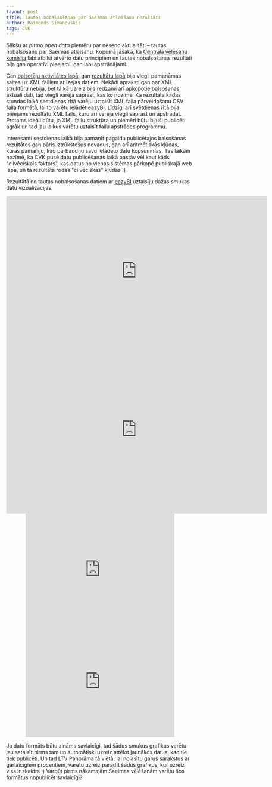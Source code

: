 ```yaml
---
layout: post
title: Tautas nobalsošanas par Saeimas atlaišanu rezultāti
author: Raimonds Simanovskis
tags: CVK
---
```


Sākšu ar pirmo *open data* piemēru par neseno aktualitāti &ndash; tautas nobalsošanu par Saeimas atlaišanu. Kopumā jāsaka, ka [Centrālā vēlēšanu komisija](http://www.cvk.lv) labi atbilst atvērto datu principiem un tautas nobalsošanas rezultāti bija gan operatīvi pieejami, gan labi apstrādājami.

Gan [balsotāju aktivitātes lapā](http://www.tn2011.cvk.lv/activities.html), gan [rezultātu lapā](http://www.tn2011.cvk.lv/results.html) bija viegli pamanāmas saites uz XML failiem ar izejas datiem. Nekādi apraksti gan par XML struktūru nebija, bet tā kā uzreiz bija redzami arī apkopotie balsošanas aktuāli dati, tad viegli varēja saprast, kas ko nozīmē. Kā rezultātā kādas stundas laikā sestdienas rītā varēju uztaisīt XML faila pārveidošanu CSV faila formātā, lai to varētu ielādēt eazyBI. Līdzīgi arī svētdienas rītā bija pieejams rezultātu XML fails, kuru arī varēja viegli saprast un apstrādāt. Protams ideāli būtu, ja XML failu struktūra un piemēri būtu bijuši publicēti agrāk un tad jau laikus varētu uztaisīt failu apstrādes programmu.

Interesanti sestdienas laikā bija pamanīt pagaidu publicētajos balsošanas rezultātos gan pāris iztrūkstošus novadus, gan arī aritmētiskās kļūdas, kuras pamanīju, kad pārbaudīju savu ielādēto datu kopsummas. Tas laikam nozīmē, ka CVK pusē datu publicēšanas laikā pastāv vēl kaut kāds "cilvēciskais faktors", kas datus no vienas sistēmas pārkopē publiskajā web lapā, un tā rezultātā rodas "cilvēciskās" kļūdas :)

Rezultātā no tautas nobalsošanas datiem ar [eazyBI](https://eazybi.com/accounts/83/dashboards/balsosanas-aktivitate) uztaisīju dažas smukas datu vizualizācijas:

<div style="text-align:center">
<iframe width="700" height="400" src="https://eazybi.com/accounts/83/embed/report/116?dashboard_id=7" frameborder="0"></iframe>
<iframe width="700" height="450" src="https://eazybi.com/accounts/83/embed/report/115?dashboard_id=7" frameborder="0"></iframe>
</div>
<div style="text-align:center">
<iframe width="400" height="300" src="https://eazybi.com/accounts/83/embed/report/119?dashboard_id=7" frameborder="0"></iframe>
<iframe width="400" height="300" src="https://eazybi.com/accounts/83/embed/report/120?dashboard_id=7" frameborder="0"></iframe>
</div>

Ja datu formāts būtu zināms savlaicīgi, tad šādus smukus grafikus varētu jau sataisīt pirms tam un automātiski uzreiz attēlot jaunākos datus, kad tie tiek publicēti. Un tad LTV Panorāma tā vietā, lai nolasītu garus sarakstus ar garlaicīgiem procentiem, varētu uzreiz parādīt šādus grafikus, kur uzreiz viss ir skaidrs :) Varbūt pirms nākamajām Saeimas vēlēšanām varētu šos formātus nopublicēt savlaicīgi?
